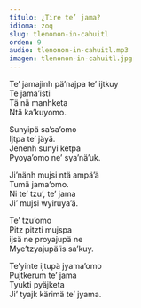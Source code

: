 ```yaml
---
titulo: ¿Tire te’ jama?
idioma: zoq
slug: tlenonon-in-cahuitl
orden: 9
audio: tlenonon-in-cahuitl.mp3
imagen: tlenonon-in-cahuitl.jpg
---
```


Te’ jamajinh pä’najpa te’ ijtkuy<br>
Te jama’isti<br>
Tä nä manhketa<br>
Ntä ka’kuyomo.<br>

Sunyipä sa’sa’omo<br>
Ijtpa te’ jäyä.<br>
Jenenh sunyi ketpa<br>
Pyoya’omo ne’ sya’nä’uk.<br>

Ji’nänh mujsi ntä ampä’ä<br>
Tumä jama’omo.<br>
Ni te’ tzu’, te’ jama<br>
Ji’ mujsi wyiruya’ä.<br>

Te’ tzu’omo<br>
Pitz pitzti mujspa<br>
ijsä ne proyajupä ne<br>
Mye’tzyajupä’is sa’kuy.<br>

Te’yinte ijtupä jyama’omo<br>
Pujtkerum te’ jama<br>
Tyukti pyäjketa<br>
Ji’ tyajk kärimä te’ jyama.<br>
